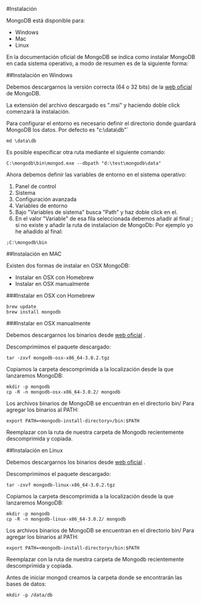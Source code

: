 #Instalación

MongoDB está disponible para:
- Windows
- Mac
- Linux

En la documentación oficial de MongoDB se indica como instalar MongoDB en cada sistema operativo, a modo de resumen es de la siguiente forma:

##Instalación en Windows

Debemos descargarnos la versión correcta (64 o 32 bits) de la [web oficial](http://www.mongodb.org/downloads) de MongoDB.

La extensión del archivo descargado es ".msi" y haciendo doble click comenzará la instalación.

Para configurar el entorno es necesario definir el directorio donde guardará MongoDB los datos. Por defecto es "c:\data\db"`

```
md \data\db
```

Es posible especificar otra ruta mediante el siguiente comando:

```
C:\mongodb\bin\mongod.exe --dbpath "d:\test\mongodb\data"
```

Ahora debemos definir las variables de entorno en el sistema operativo:

1. Panel de control
2. Sistema
3. Configuración avanzada
4. Variables de entorno
5. Bajo "Variables de sistema" busca "Path" y haz doble click en el.
6. En el valor "Variable" de esa fila seleccionada debemos añadir al final ; si no existe y añadir la ruta de instalacion de MongoDb:
Por ejemplo yo he añadido al final:

```
;C:\mongodb\bin
```

##Instalación en MAC

Existen dos formas de instalar en OSX MongoDB:
- Instalar en OSX con Homebrew
- Instalar en OSX manualmente

###Instalar en OSX con Homebrew

```
brew update
brew install mongodb
```

###Instalar en OSX manualmente

Debemos descargarnos los binarios desde [web oficial](http://www.mongodb.org/downloads) .

Descomprimimos el paquete descargado:
```
tar -zxvf mongodb-osx-x86_64-3.0.2.tgz
```
Copiamos la carpeta descomprimida a la localización desde la que lanzaremos MongoDB:
```
mkdir -p mongodb
cp -R -n mongodb-osx-x86_64-3.0.2/ mongodb
```
Los archivos binarios de MongoDB se encuentran en el directorio bin/
Para agregar los binarios al PATH:
```
export PATH=<mongodb-install-directory>/bin:$PATH
```
Reemplazar <mongodb-install-directory> con la ruta de nuestra carpeta de Mongodb recientemente descomprimida y copiada.


##Instalación en Linux

Debemos descargarnos los binarios desde [web oficial](http://www.mongodb.org/downloads) .

Descomprimimos el paquete descargado:
```
tar -zxvf mongodb-linux-x86_64-3.0.2.tgz
```

Copiamos la carpeta descomprimida a la localización desde la que lanzaremos MongoDB:
```
mkdir -p mongodb
cp -R -n mongodb-linux-x86_64-3.0.2/ mongodb
```

Los archivos binarios de MongoDB se encuentran en el directorio bin/
Para agregar los binarios al PATH:
```
export PATH=<mongodb-install-directory>/bin:$PATH
```

Reemplazar <mongodb-install-directory> con la ruta de nuestra carpeta de Mongodb recientemente descomprimida y copiada.

Antes de iniciar mongod creamos la carpeta donde se encontrarán las bases de datos:
```
mkdir -p /data/db
```
